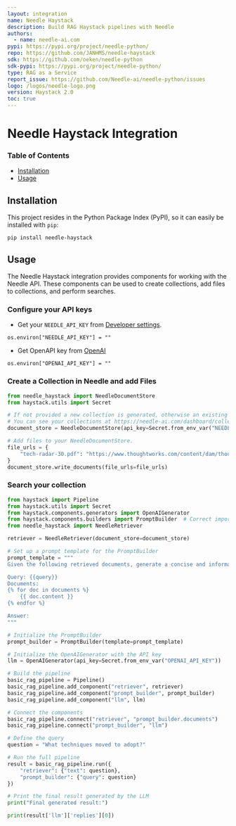```yaml
---
layout: integration
name: Needle Haystack
description: Build RAG Haystack pipelines with Needle
authors:
  - name: needle-ai.com
pypi: https://pypi.org/project/needle-python/
repo: https://github.com/JANHMS/needle-haystack
sdk: https://github.com/oeken/needle-python
sdk-pypi: https://pypi.org/project/needle-python/
type: RAG as a Service
report_issue: https://github.com/Needle-ai/needle-python/issues
logo: /logos/needle-logo.png
version: Haystack 2.0
toc: true
---
```


# Needle Haystack Integration

### **Table of Contents**

- [Installation](#installation)
- [Usage](#usage)

## Installation

This project resides in the Python Package Index (PyPI), so it can easily be installed with `pip`:

```console
pip install needle-haystack
```

## Usage

The Needle Haystack integration provides components for working with the Needle API. These components can be used to create collections, add files to collections, and perform searches.

### Configure your API keys

- Get your `NEEDLE_API_KEY` from [Developer settings](https://needle-ai.com/dashboard/settings/developer).

```
os.environ["NEEDLE_API_KEY"] = ""
```

- Get OpenAPI key from [OpenAI](https://platform.openai.com/)

```
os.environ["OPENAI_API_KEY"] = ""
```

### Create a Collection in Needle and add Files

```python
from needle_haystack import NeedleDocumentStore
from haystack.utils import Secret

# If not provided a new collection is generated, otherwise an existing collection is used.
# You can see your collections at https://needle-ai.com/dashboard/collections/
document_store = NeedleDocumentStore(api_key=Secret.from_env_var("NEEDLE_API_KEY"), name="TechRadarCollection", collection_id='YOUR-COLLECTION-ID')

# Add files to your NeedleDocumentStore.
file_urls = {
    "tech-radar-30.pdf": "https://www.thoughtworks.com/content/dam/thoughtworks/documents/radar/2024/04/tr_technology_radar_vol_30_en.pdf"
}
document_store.write_documents(file_urls=file_urls)
```

### Search your collection

```python
from haystack import Pipeline
from haystack.utils import Secret
from haystack.components.generators import OpenAIGenerator
from haystack.components.builders import PromptBuilder  # Correct import for PromptBuilder
from needle_haystack import NeedleRetriever

retriever = NeedleRetriever(document_store=document_store)

# Set up a prompt template for the PromptBuilder
prompt_template = """
Given the following retrieved documents, generate a concise and informative answer to the query:

Query: {{query}}
Documents:
{% for doc in documents %}
    {{ doc.content }}
{% endfor %}

Answer:
"""

# Initialize the PromptBuilder
prompt_builder = PromptBuilder(template=prompt_template)

# Initialize the OpenAIGenerator with the API key
llm = OpenAIGenerator(api_key=Secret.from_env_var("OPENAI_API_KEY"))

# Build the pipeline
basic_rag_pipeline = Pipeline()
basic_rag_pipeline.add_component("retriever", retriever)
basic_rag_pipeline.add_component("prompt_builder", prompt_builder)
basic_rag_pipeline.add_component("llm", llm)

# Connect the components
basic_rag_pipeline.connect("retriever", "prompt_builder.documents")
basic_rag_pipeline.connect("prompt_builder", "llm")

# Define the query
question = "What techniques moved to adopt?"

# Run the full pipeline
result = basic_rag_pipeline.run({
    "retriever": {"text": question},
    "prompt_builder": {"query": question}
})

# Print the final result generated by the LLM
print("Final generated result:")

print(result['llm']['replies'][0])
```
